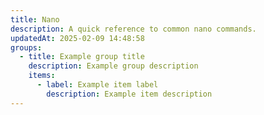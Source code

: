 ```yaml
---
title: Nano
description: A quick reference to common nano commands.
updatedAt: 2025-02-09 14:48:58
groups:
  - title: Example group title
    description: Example group description
    items:
      - label: Example item label
        description: Example item description
---
```

